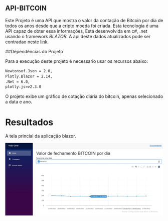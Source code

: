 ﻿## API-BITCOIN


Este Projeto é uma API que mostra o valor da contação de Bitcoin por dia de todos os anos desde que a cripto moeda foi criada. Esta tecnologia é uma API capaz de obter essa informações, Está desenvolvida em c#, .net usando o framework *BLAZOR*.
A api deste dados atualizados pode ser contradao neste [link](https://www.mercadobitcoin.com.br/api-doc/).


##Dependências do Projeto

Para a execução deste projeto é necessario usar os recursos abaixo:

```bash
Newtonsof.Json = 2.0,
Plotly.Blazor = 2.14,
.Net = 6.0,
plotly.js=v2.3.0
```
O projeto exibe um gráfico de cotação diária do bitcoin, apenas selecionado a data e ano.

# Resultados
A tela princial da aplicação blazor.

![Screenshot](/Screams/Visao-geral.jpg)

